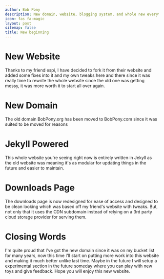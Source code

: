 ```yaml
---
author: Bob Pony
description: New domain, website, blogging system, and whole new everything.
icon: fas fa-magic
layout: post
sitemap: false
title: New beginning
---
```


# New Website
Thanks to my friend espi, I have decided to fork it from their website and added some fixes into it and my own tweaks here and there since it was really time to rewrite the whole website since the old one was getting messy, it was more worth it to start all over again.

# New Domain
The old domain BobPony.org has been moved to BobPony.com since it was suited to be moved for reasons

# Jekyll Powered
This whole website you're seeing right now is entirely written in Jekyll as the old website was meaning it's as modular for updating things in the future and easier to maintain.
# Downloads Page
The downloads page is now redesigned for ease of access and designed to be clean looking which was based off my friend's website with tweaks. But, not only that it uses the CDN subdomain instead of relying on a 3rd party cloud storage provider for serving them.

# Closing Words
I'm quite proud that I've got the new domain since it was on my bucket list for many years, now this time I'll start on putting more work into this website and making it much better unlike last time. Maybe in the future I will setup a experimental section in the future someday where you can play with new toys and give feedback. Hope you will enjoy this new website.